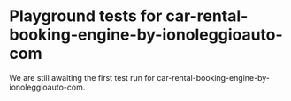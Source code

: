 # Playground tests for car-rental-booking-engine-by-ionoleggioauto-com
We are still awaiting the first test run for car-rental-booking-engine-by-ionoleggioauto-com.
